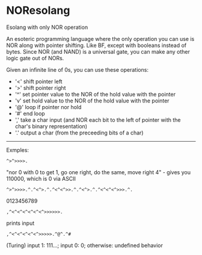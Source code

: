 # NOResolang
Esolang with only NOR operation

An esoteric programming language where the only operation you can use is NOR along with pointer shifting. Like BF, except with booleans instead of bytes. Since NOR (and NAND) is a universal gate, you can make any other logic gate out of NORs.

Given an infinite line of 0s, you can use these operations:

* '<' shift pointer left
* '>' shift pointer right
* '^' set pointer value to the NOR of the hold value with the pointer
* 'v' set hold value to the NOR of the hold value with the pointer
* '@' loop if pointer nor hold
* '#' end loop
* ',' take a char input (and NOR each bit to the left of pointer with the char's binary representation)
* '.' output a char (from the preceeding bits of a char)

- - -

Exmples:

`^>^>>>>.`

"nor 0 with 0 to get 1, go one right, do the same, move right 4" - gives you 110000, which is 0 via ASCII

`^>^>>>>.^.^<^>.^.^<^<^>>.^.^<^>.^.^<^<^<^>>>.^.`

0123456789

`,^<^<^<^<^<^<^>>>>>>.`

prints input

`,^<^<^<^<^<^>>>>>.^@^.^#`

(Turing) input 1: 111...; input 0: 0; otherwise: undefined behavior

